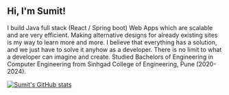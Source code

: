 ## Hi, I'm Sumit!

I build Java full stack (React / Spring boot) Web Apps which are scalable and are very efficient.
Making alternative designs for already existing sites is my way to learn more and more. 
I believe that everything has a solution, and we just have to solve it anyhow as a developer.
There is no limit to what a developer can imagine and create.
Studied Bachelors of Engineering in Computer Engineering from Sinhgad College of Engineering, Pune (2020-2024).

[![Sumit's GitHub stats](https://github-readme-stats.vercel.app/api?username=sumit-1510-sharma)](https://github.com/anuraghazra/github-readme-stats)
